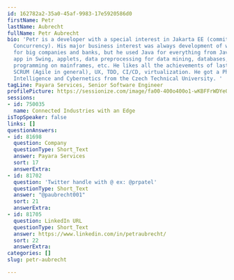 ```yaml
---
id: 162782a2-35a0-45af-9983-17e5920586d0
firstName: Petr
lastName: Aubrecht
fullName: Petr Aubrecht
bio: 'Petr is a developer with a special interest in Jakarta EE (committer for Jakarta
  Concurrency). His major business interest was always development of web applications
  for big companies and banks, but he used Java for everything from Java Card, desktop
  app in Swing, applets, data preprocessing for data mining, databases, games, interpreters,
  programming on mainframes, etc. He likes all the achievements of last decades like
  SCRUM (Agile in general), UX, TDD, CI/CD, virtualization. He got a PhD in Artificial
  Intelligence and Cybernetics from the Czech Technical University. '
tagLine: Payara Services, Senior Software Engineer
profilePicture: https://sessionize.com/image/fa00-400o400o1-wKBFFrWDYeQvabzxf9S3zR.jpg
sessions:
- id: 750035
  name: Connected Industries with an Edge
isTopSpeaker: false
links: []
questionAnswers:
- id: 81698
  question: Company
  questionType: Short_Text
  answer: Payara Services
  sort: 17
  answerExtra:
- id: 81702
  question: 'Twitter handle with @ ex: @prpatel'
  questionType: Short_Text
  answer: "@paubrecht001"
  sort: 21
  answerExtra:
- id: 81705
  question: LinkedIn URL
  questionType: Short_Text
  answer: https://www.linkedin.com/in/petraubrecht/
  sort: 22
  answerExtra:
categories: []
slug: petr-aubrecht

---
```

